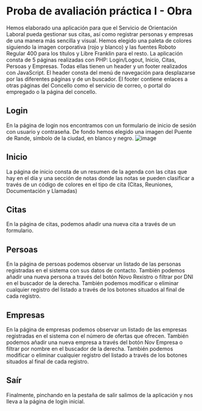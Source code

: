 # Proba de avaliación práctica I - Obra
Hemos elaborado una aplicación para que el Servicio de Orientación Laboral pueda gestionar sus citas, así como registrar personas y empresas de una manera más sencilla y visual.
Hemos elegido una paleta de colores siguiendo la imagen corporativa (rojo y blanco) y las fuentes Roboto Regular 400 para los títulos y Libre Franklin para el resto.
La aplicación consta de 5 páginas realizadas con PHP: Login/Logout, Inicio, Citas, Persoas y Empresas. Todas ellas tienen un header y un footer realizados con JavaScript. El header consta del menú de navegación para desplazarse por las diferentes páginas y de un buscador. El footer contiene enlaces a otras páginas del Concello como el servicio de correo, o portal do empregado o la página del concello.
## Login
En la página de login nos encontramos con un formulario de inicio de sesión con usuario y contraseña. De fondo hemos elegido una imagen del Puente de Rande, símbolo de la ciudad, en blanco y negro.
![image](https://user-images.githubusercontent.com/91055857/154272379-e48783a9-88a8-4367-8d83-056dc02070a4.png)

## Inicio
La página de inicio consta de un resumen de la agenda con las citas que hay en el día y una sección de notas donde las notas se pueden clasificar a través de un código de colores en el tipo de cita (Citas, Reuniones, Documentación y Llamadas)
## Citas
En la página de citas, podemos añadir una nueva cita a través de un formulario.
## Persoas
En la página de persoas podemos observar un listado de las personas registradas en el sistema con sus datos de contacto. También podemos añadir una nueva persona a través del botón Novo Rexistro o filtrar por DNI en el buscador de la derecha. También podemos modificar o eliminar cualquier registro del listado a través de los botones situados al final de cada registro.
## Empresas
En la página de empresas podemos observar un listado de las empresas registradas en el sistema con el número de ofertas que ofrecen. También podemos añadir una nueva empresa a través del botón Nov Empresa o filtrar por nombre en el buscador de la derecha. También podemos modificar o eliminar cualquier registro del listado a través de los botones situados al final de cada registro.
## Saír
Finalmente, pinchando en la pestaña de salir salimos de la aplicación y nos lleva a la página de login inicial.

